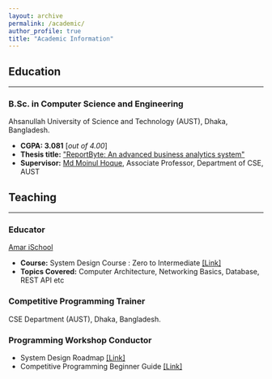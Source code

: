 ```yaml
---
layout: archive
permalink: /academic/
author_profile: true
title: "Academic Information"
---
```


## Education
---------
### B.Sc. in Computer Science and Engineering

Ahsanullah University of Science and Technology (AUST), Dhaka, Bangladesh.
* **CGPA:  3.081** [*out of 4.00*]
* **Thesis title:** ["ReportByte: An advanced business analytics system"](../files/Research/ReportByte.pdf) 
* **Supervisor:** [Md Moinul Hoque](https://scholar.google.com/citations?user=-2fbkokAAAAJ&hl=en), Associate Professor, Department of CSE, AUST

## Teaching
---------
### Educator
[Amar iSchool](https://amarischool.com/)
* **Course:** System Design Course : Zero to Intermediate [[Link]](https://amarischool.com/courses/System-Design-Course--Zero-to-Intermediate-64ea1ed8e4b00cb1044f6f2c)
* **Topics Covered:** Computer Architecture, Networking Basics, Database, REST API etc


### Competitive Programming Trainer
CSE Department (AUST), Dhaka, Bangladesh.

### Programming Workshop Conductor
* System Design Roadmap [[Link]](https://www.facebook.com/amarischool24/videos/915637786668317)
* Competitive Programming Beginner Guide [[Link]](https://www.youtube.com/watch?v=YtDXX9l8yGk&t=2008s&ab_channel=MicrosoftLearnStudentAmbassadors-Bangladesh)